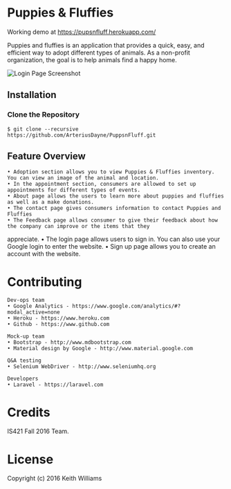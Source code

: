  Puppies & Fluffies
=========

Working demo at https://pupsnfluff.herokuapp.com/

Puppies and fluffies is an application that provides a quick, easy, and efficient way to adopt different types of animals. As a non-profit organization, the goal is to help animals find a happy home.

<img src="https://s27.postimg.org/h9c8nb3qb/nnn.png" alt="Login Page Screenshot" />

## Installation
### Clone the Repository
    $ git clone --recursive https://github.com/ArteriusDayne/PuppsnFluff.git

## Feature Overview

    • Adoption section allows you to view Puppies & Fluffies inventory. You can view an image of the animal and location.
    • In the appointment section, consumers are allowed to set up appointments for different types of events.
    • About page allows the users to learn more about puppies and fluffies as well as a make donations.
    • The contact page gives consumers information to contact Puppies and Fluffies
    • The Feedback page allows consumer to give their feedback about how the company can improve or the items that they 
appreciate.
    • The login page allows users to sign in. You can also use your Google login to enter the website.
    • Sign up page allows you to create an account with the website.
# Contributing
    Dev-ops team
	• Google Analytics - https://www.google.com/analytics/#?modal_active=none
	• Heroku - https://www.heroku.com
	• Github - https://www.github.com

    Mock-up team 
	• Bootstrap - http://www.mdbootstrap.com 
	• Material design by Google - http://www.material.google.com

    Q&A testing
	• Selenium WebDriver - http://www.seleniumhq.org

    Developers
	• Laravel - https://laravel.com

# Credits

IS421 Fall 2016 Team.

# License

Copyright (c) 2016 Keith Williams
